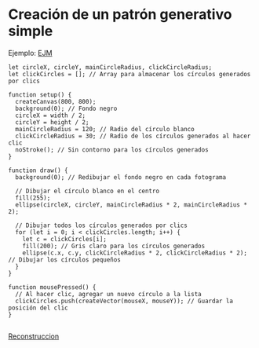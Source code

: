 #####
# Creación de un patrón generativo simple

Ejemplo: [EJM](http://www.generative-gestaltung.de/2/sketches/?01_P/P_2_1_5_02)


```
let circleX, circleY, mainCircleRadius, clickCircleRadius;
let clickCircles = []; // Array para almacenar los círculos generados por clics

function setup() {
  createCanvas(800, 800);
  background(0); // Fondo negro
  circleX = width / 2;
  circleY = height / 2;
  mainCircleRadius = 120; // Radio del círculo blanco
  clickCircleRadius = 30; // Radio de los círculos generados al hacer clic
  noStroke(); // Sin contorno para los círculos generados
}

function draw() {
  background(0); // Redibujar el fondo negro en cada fotograma

  // Dibujar el círculo blanco en el centro
  fill(255); 
  ellipse(circleX, circleY, mainCircleRadius * 2, mainCircleRadius * 2);

  // Dibujar todos los círculos generados por clics
  for (let i = 0; i < clickCircles.length; i++) {
    let c = clickCircles[i];
    fill(200); // Gris claro para los círculos generados
    ellipse(c.x, c.y, clickCircleRadius * 2, clickCircleRadius * 2); // Dibujar los círculos pequeños
  }
}

function mousePressed() {
  // Al hacer clic, agregar un nuevo círculo a la lista
  clickCircles.push(createVector(mouseX, mouseY)); // Guardar la posición del clic
}


```
[Reconstruccion](https://editor.p5js.org/arturito745/sketches/3hCSPonSO)
